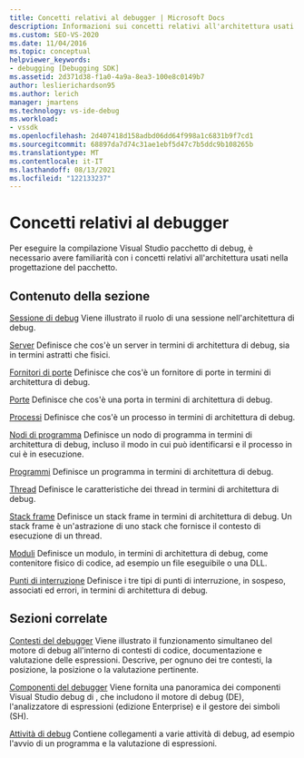 ```yaml
---
title: Concetti relativi al debugger | Microsoft Docs
description: Informazioni sui concetti relativi all'architettura usati nella progettazione Visual Studio pacchetto di debug per facilitare la compilazione in base a tale pacchetto.
ms.custom: SEO-VS-2020
ms.date: 11/04/2016
ms.topic: conceptual
helpviewer_keywords:
- debugging [Debugging SDK]
ms.assetid: 2d371d38-f1a0-4a9a-8ea3-100e8c0149b7
author: leslierichardson95
ms.author: lerich
manager: jmartens
ms.technology: vs-ide-debug
ms.workload:
- vssdk
ms.openlocfilehash: 2d407418d158adbd06dd64f998a1c6831b9f7cd1
ms.sourcegitcommit: 68897da7d74c31ae1ebf5d47c7b5ddc9b108265b
ms.translationtype: MT
ms.contentlocale: it-IT
ms.lasthandoff: 08/13/2021
ms.locfileid: "122133237"
---
```

# <a name="debugger-concepts"></a>Concetti relativi al debugger
Per eseguire la compilazione Visual Studio pacchetto di debug, è necessario avere familiarità con i concetti relativi all'architettura usati nella progettazione del pacchetto.

## <a name="in-this-section"></a>Contenuto della sezione
 [Sessione di debug](../../extensibility/debugger/debug-session.md) Viene illustrato il ruolo di una sessione nell'architettura di debug.

 [Server](../../extensibility/debugger/servers-visual-studio-sdk.md) Definisce che cos'è un server in termini di architettura di debug, sia in termini astratti che fisici.

 [Fornitori di porte](../../extensibility/debugger/port-suppliers.md) Definisce che cos'è un fornitore di porte in termini di architettura di debug.

 [Porte](../../extensibility/debugger/ports.md) Definisce che cos'è una porta in termini di architettura di debug.

 [Processi](../../extensibility/debugger/processes.md) Definisce che cos'è un processo in termini di architettura di debug.

 [Nodi di programma](../../extensibility/debugger/program-nodes.md) Definisce un nodo di programma in termini di architettura di debug, incluso il modo in cui può identificarsi e il processo in cui è in esecuzione.

 [Programmi](../../extensibility/debugger/programs.md) Definisce un programma in termini di architettura di debug.

 [Thread](../../extensibility/debugger/threads.md) Definisce le caratteristiche dei thread in termini di architettura di debug.

 [Stack frame](../../extensibility/debugger/stack-frames.md) Definisce un stack frame in termini di architettura di debug. Un stack frame è un'astrazione di uno stack che fornisce il contesto di esecuzione di un thread.

 [Moduli](../../extensibility/debugger/modules.md) Definisce un modulo, in termini di architettura di debug, come contenitore fisico di codice, ad esempio un file eseguibile o una DLL.

 [Punti di interruzione](../../extensibility/debugger/breakpoints-visual-studio-sdk.md) Definisce i tre tipi di punti di interruzione, in sospeso, associati ed errori, in termini di architettura di debug.

## <a name="related-sections"></a>Sezioni correlate
 [Contesti del debugger](../../extensibility/debugger/debugger-contexts.md) Viene illustrato il funzionamento simultaneo del motore di debug all'interno di contesti di codice, documentazione e valutazione delle espressioni. Descrive, per ognuno dei tre contesti, la posizione, la posizione o la valutazione pertinente.

 [Componenti del debugger](../../extensibility/debugger/debugger-components.md) Viene fornita una panoramica dei componenti Visual Studio debug di , che includono il motore di debug (DE), l'analizzatore di espressioni (edizione Enterprise) e il gestore dei simboli (SH).

 [Attività di debug](../../extensibility/debugger/debugging-tasks.md) Contiene collegamenti a varie attività di debug, ad esempio l'avvio di un programma e la valutazione di espressioni.
